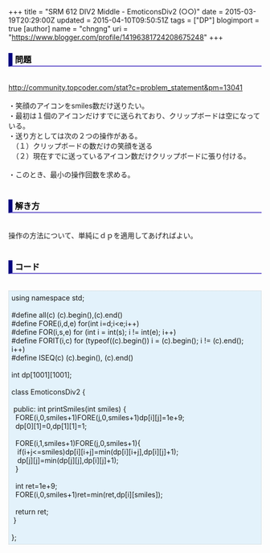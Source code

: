 +++
title = "SRM 612 DIV2 Middle - EmoticonsDiv2 (○○)"
date = 2015-03-19T20:29:00Z
updated = 2015-04-10T09:50:51Z
tags = ["DP"]
blogimport = true 
[author]
	name = "chngng"
	uri = "https://www.blogger.com/profile/14196381724208675248"
+++

<div dir="ltr" style="text-align: left;" trbidi="on"><h3 style="border-bottom: 2px solid slateblue; border-left: 8px solid navy; color: black; padding: 0px 0px 1px 5px;">問題 </h3><br /><a href="http://community.topcoder.com/stat?c=problem_statement&amp;pm=13041" target="_blank">http://community.topcoder.com/stat?c=problem_statement&amp;pm=13041</a><br /><br />・笑顔のアイコンをsmiles数だけ送りたい。<br />・最初は１個のアイコンだけすでに送られており、クリップボードは空になっている。<br />・送り方としては次の２つの操作がある。<br />　（１）クリップボードの数だけの笑顔を送る<br />　（２）現在すでに送っているアイコン数だけクリップボードに張り付ける。<br /><br />・このとき、最小の操作回数を求める。<br /><br /><h3 style="border-bottom: 2px solid slateblue; border-left: 8px solid navy; color: black; padding: 0px 0px 1px 5px;">解き方 </h3><br />操作の方法について、単純にｄｐを適用してあげればよい。<br /><br /><h3 style="border-bottom: 2px solid slateblue; border-left: 8px solid navy; color: black; padding: 0px 0px 1px 5px;">コード </h3><br /><div style="background-color: #e3f2fb; border: 1px dotted #CCCCCC; padding: 5px;">using namespace std;<br /><br />#define all(c) (c).begin(),(c).end()<br />#define FORE(i,d,e) for(int i=d;i&lt;e;i++)<br />#define FOR(i,s,e) for (int i = int(s); i != int(e); i++)<br />#define FORIT(i,c) for (typeof((c).begin()) i = (c).begin(); i != (c).end(); i++)<br />#define ISEQ(c) (c).begin(), (c).end()<br /><br />int dp[1001][1001];<br /><br />class EmoticonsDiv2 {<br /><br /><span class="Apple-tab-span" style="white-space: pre;"> </span>public: int printSmiles(int smiles) {<br /><span class="Apple-tab-span" style="white-space: pre;">  </span>FORE(i,0,smiles+1)FORE(j,0,smiles+1)dp[i][j]=1e+9;<br /><span class="Apple-tab-span" style="white-space: pre;">  </span>dp[0][1]=0,dp[1][1]=1;<br /><br /><span class="Apple-tab-span" style="white-space: pre;">  </span>FORE(i,1,smiles+1)FORE(j,0,smiles+1){<br /><span class="Apple-tab-span" style="white-space: pre;">   </span>if(i+j&lt;=smiles)dp[i][i+j]=min(dp[i][i+j],dp[i][j]+1);<br /><span class="Apple-tab-span" style="white-space: pre;">   </span>dp[j][j]=min(dp[j][j],dp[i][j]+1);<br /><span class="Apple-tab-span" style="white-space: pre;">  </span>}<br /><br /><span class="Apple-tab-span" style="white-space: pre;">  </span>int ret=1e+9;<br /><span class="Apple-tab-span" style="white-space: pre;">  </span>FORE(i,0,smiles+1)ret=min(ret,dp[i][smiles]);<br /><br /><span class="Apple-tab-span" style="white-space: pre;">  </span>return ret;<br /><span class="Apple-tab-span" style="white-space: pre;"> </span>}<br /><br />};</div></div>
